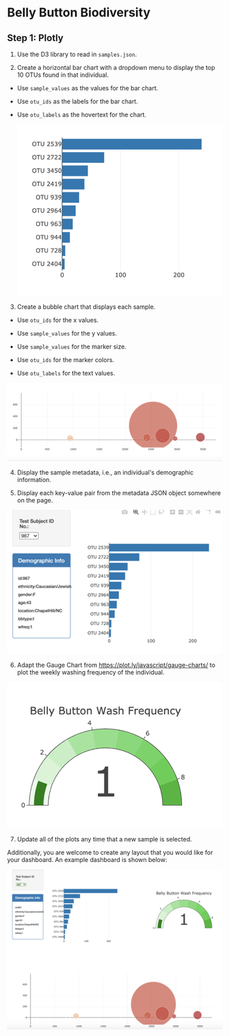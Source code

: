 # Belly Button Biodiversity


## Step 1: Plotly

1. Use the D3 library to read in `samples.json`.

2. Create a horizontal bar chart with a dropdown menu to display the top 10 OTUs found in that individual.

* Use `sample_values` as the values for the bar chart.

* Use `otu_ids` as the labels for the bar chart.

* Use `otu_labels` as the hovertext for the chart.

  ![bar Chart](PlotylyCode/images/02.png)

3. Create a bubble chart that displays each sample.

* Use `otu_ids` for the x values.

* Use `sample_values` for the y values.

* Use `sample_values` for the marker size.

* Use `otu_ids` for the marker colors.

* Use `otu_labels` for the text values.

![Bubble Chart](PlotylyCode/images/05.png)

4. Display the sample metadata, i.e., an individual's demographic information.

5. Display each key-value pair from the metadata JSON object somewhere on the page.

![hw](PlotylyCode/images/03.png)

6. Adapt the Gauge Chart from <https://plot.ly/javascript/gauge-charts/> to plot the weekly washing frequency of the individual.

![Weekly Washing Frequency Gauge](PlotylyCode/images/04.png)

7. Update all of the plots any time that a new sample is selected.

Additionally, you are welcome to create any layout that you would like for your dashboard. An example dashboard is shown below:

![hw](PlotylyCode/images/01.png)





